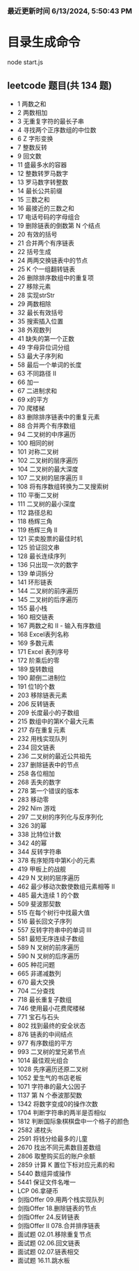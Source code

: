
### 最近更新时间 6/13/2024, 5:50:43 PM

# 目录生成命令
node start.js


## leetcode 题目(共 134 题)


- 1 两数之和
- 2 两数相加
- 3 无重复字符的最长子串
- 4 寻找两个正序数组的中位数
- 6 Z 字形变换
- 7 整数反转
- 9 回文数
- 11 盛最多水的容器
- 12 整数转罗马数字
- 13 罗马数字转整数
- 14 最长公共前缀
- 15 三数之和
- 16 最接近的三数之和
- 17 电话号码的字母组合
- 19 删除链表的倒数第 N 个结点
- 20 有效的括号
- 21 合并两个有序链表
- 22 括号生成
- 24 两两交换链表中的节点
- 25 K 个一组翻转链表
- 26 删除排序数组中的重复项
- 27 移除元素
- 28 实现strStr
- 29 两数相除
- 32 最长有效括号
- 35 搜索插入位置
- 38 外观数列
- 41 缺失的第一个正数
- 49 字母异位词分组
- 53 最大子序列和
- 58 最后一个单词的长度
- 63 不同路径 II
- 66 加一
- 67 二进制求和
- 69 x的平方
- 70 爬楼梯
- 83 删除排序链表中的重复元素
- 88 合并两个有序数组
- 94 二叉树的中序遍历
- 100 相同的树
- 101 对称二叉树
- 102 二叉树的层序遍历
- 104 二叉树的最大深度
- 107 二叉树的层序遍历 II
- 108 将有序数组转换为二叉搜索树
- 110 平衡二叉树
- 111 二叉树的最小深度
- 112 路径总和
- 118 杨辉三角
- 119 杨辉三角 II
- 121 买卖股票的最佳时机
- 125 验证回文串
- 128 最长连续序列
- 136 只出现一次的数字
- 139 单词拆分
- 141 环形链表
- 144 二叉树的前序遍历
- 145 二叉树的后序遍历
- 155 最小栈
- 160 相交链表
- 167 两数之和 II - 输入有序数组
- 168 Excel表列名称
- 169 多数元素
- 171 Excel 表列序号
- 172 阶乘后的零
- 189 旋转数组
- 190 颠倒二进制位
- 191 位1的个数
- 203 移除链表元素
- 206 反转链表
- 209 长度最小的子数组
- 215 数组中的第K个最大元素
- 217 存在重复元素
- 232 用栈实现队列
- 234 回文链表
- 236 二叉树的最近公共祖先
- 237 删除链表中的节点
- 258 各位相加
- 268 丢失的数字
- 278 第一个错误的版本
- 283 移动零
- 292 Nim 游戏
- 297 二叉树的序列化与反序列化
- 326 3的幂
- 338 比特位计数
- 342 4的幂
- 344 反转字符串
- 378 有序矩阵中第K小的元素
- 419 甲板上的战舰
- 429 N 叉树的层序遍历
- 462 最少移动次数使数组元素相等 II
- 485 最大连续 1 的个数
- 509 斐波那契数
- 515 在每个树行中找最大值
- 516 最长回文子序列
- 557 反转字符串中的单词 III
- 581 最短无序连续子数组
- 589 N 叉树的前序遍历
- 590 N 叉树的后序遍历
- 605 种花问题
- 665 非递减数列
- 670 最大交换
- 704 二分查找
- 718 最长重复子数组
- 746 使用最小花费爬楼梯
- 771 宝石与石头
- 802 找到最终的安全状态
- 876 链表的中间结点
- 977 有序数组的平方
- 993 二叉树的堂兄弟节点
- 1014 最佳观光组合
- 1028 先序遍历还原二叉树
- 1052 爱生气的书店老板
- 1071 字符串的最大公因子
- 1137 第 N 个泰波那契数
- 1342 将数字变成0的操作次数
- 1704 判断字符串的两半是否相似
- 1812 判断国际象棋棋盘中一个格子的颜色
- 2582 递枕头
- 2591 将钱分给最多的儿童
- 2670 找出不同元素数目差数组
- 2806 取整购买后的账户余额
- 2859 计算 K 置位下标对应元素的和
- 5440 数组异或操作
- 5441 保证文件名唯一
- LCP 06.拿硬币
- 剑指Offer 09.用两个栈实现队列
- 剑指Offer 18.删除链表的节点
- 剑指Offer 24.反转链表
- 剑指Offer II 078.合并排序链表
- 面试题 02.01.移除重复节点
- 面试题 02.06.回文链表
- 面试题 02.07.链表相交
- 面试题 16.11.跳水板

